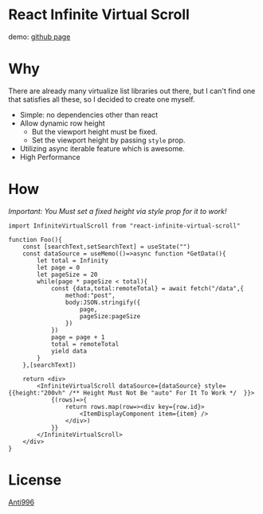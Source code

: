# React Infinite Virtual Scroll

demo: [github page](https://buhichan.github.io/dist/#/virtual-scroll-demo)

# Why

There are already many virtualize list libraries out there, but I can't find one that satisfies all these, so I decided to create one myself.

- Simple: no dependencies other than react
- Allow dynamic row height
    - But the viewport height must be fixed.
    - Set the viewport height by passing `style` prop.
- Utilizing async iterable feature which is awesome.
- High Performance

# How
*Important: You Must set a fixed height via style prop for it to work!*

```tsx
import InfiniteVirtualScroll from "react-infinite-virtual-scroll"

function Foo(){
    const [searchText,setSearchText] = useState("")
    const dataSource = useMemo(()=>async function *GetData(){
        let total = Infinity
        let page = 0
        let pageSize = 20
        while(page * pageSize < total){
            const {data,total:remoteTotal} = await fetch("/data",{
                method:"post",
                body:JSON.stringify({
                    page,
                    pageSize:pageSize
                })
            })
            page = page + 1
            total = remoteTotal
            yield data
        }
    },[searchText])

    return <div>
        <InfiniteVirtualScroll dataSource={dataSource} style={{height:"200vh" /** Height Must Not Be "auto" For It To Work */  }}>  
            {(rows)=>{
                return rows.map(row=><div key={row.id}>
                    <ItemDisplayComponent item={item} />
                </div>)
            }}
        </InfiniteVirtualScroll>
    </div>
}
```

# License
[Anti996](https://github.com/996icu/996.ICU/blob/master/LICENSE)
